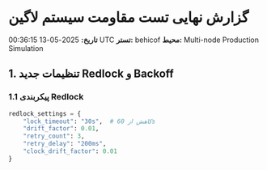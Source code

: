 # گزارش نهایی تست مقاومت سیستم لاگین
**تاریخ:** 2025-05-13 00:36:15 UTC
**تستر:** behicof
**محیط:** Multi-node Production Simulation

## 1. تنظیمات جدید Redlock و Backoff

### 1.1 پیکربندی Redlock
```python
redlock_settings = {
    "lock_timeout": "30s",  # کاهش از 60s
    "drift_factor": 0.01,
    "retry_count": 3,
    "retry_delay": "200ms",
    "clock_drift_factor": 0.01
}